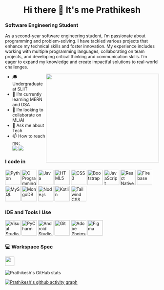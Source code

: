 <div align="center">

# **Hi there 👋 It's me Prathikesh**

</div>

### **Software Engineering Student** 



As a second-year software engineering student, I’m passionate about programming and problem-solving. I have tackled various projects that enhance my technical skills and foster innovation. My experience includes working with multiple programming languages, collaborating on team projects, and developing critical thinking and communication skills. I’m eager to expand my knowledge and create impactful solutions to real-world challenges.

<img align="right" width="370" height="290" src="https://i.pinimg.com/originals/47/f0/34/47f0342cec72b800463bf003eac1257e.gif">



- 🎓 Undergraduate at SLIIT
- 🌱 I’m currently learning MERN and DSA
- 👯 I’m looking to collaborate on ML/AI
- 💬 Ask me about Tech
- 📫 How to reach me:  
  [<img src="https://img.shields.io/badge/Twitter-1DA1F2?style=for-the-badge&logo=twitter&logoColor=white" />](https://twitter.com/prathik__) 
  [<img src="https://img.shields.io/badge/LinkedIn-0077B5?style=for-the-badge&logo=linkedin&logoColor=white" />](https://www.linkedin.com/in/prathikesh-senthilkumaran-11a2ab259/)

### I code in

<p align="left">
  <img height="50" width="50" src="https://img.icons8.com/color/48/000000/python.png" alt="Python" /> 
  <img height="50" width="50" src="https://img.icons8.com/color/48/000000/c-programming.png" alt="C Programming" /> 
  <img height="50" width="50" src="https://img.icons8.com/color/48/000000/java-coffee-cup-logo.png" alt="Java" /> 
  <img height="50" width="50" src="https://img.icons8.com/color/48/000000/html-5.png" alt="HTML5" /> 
  <img height="50" width="50" src="https://img.icons8.com/color/48/000000/css3.png" alt="CSS3" /> 
  <img height="50" width="50" src="https://img.icons8.com/color/48/000000/bootstrap.png" alt="Bootstrap" /> 
  <img height="50" width="50" src="https://img.icons8.com/color/48/000000/javascript.png" alt="JavaScript" /> 
  <img height="50" width="50" src="https://img.icons8.com/color/48/000000/react-native.png" alt="React Native" /> 
  <img height="50" width="50" src="https://img.icons8.com/color/48/000000/google-firebase-console.png" alt="Firebase" /> 
  <img height="50" width="50" src="https://img.icons8.com/color/48/000000/mysql-logo.png" alt="MySQL" /> 
  <img height="50" width="50" src="https://img.icons8.com/color/48/000000/mongodb.png" alt="MongoDB" /> 
  <img height="50" width="50" src="https://img.icons8.com/color/48/000000/nodejs.png" alt="Node.js" /> 
  <img height="50" width="50" src="https://img.icons8.com/color/48/000000/kotlin.png" alt="Kotlin" /> 
  <img height="50" width="50" src="https://img.icons8.com/color/48/000000/tailwindcss.png" alt="Tailwind CSS" /> 
  
</p>



### IDE and Tools I Use

<p align="left">
  <img height="50" width="50" src="https://img.icons8.com/color/48/000000/visual-studio-code-2019.png" alt="Visual Studio Code" /> 
  <img height="50" width="50" src="https://img.icons8.com/color/48/000000/pycharm.png" alt="PyCharm" /> 
  <img height="50" width="50" src="https://img.icons8.com/color/48/000000/android-studio.png" alt="Android Studio" />
  <img height="50" width="50" src="https://img.icons8.com/color/48/000000/git.png" alt="Git" /> 
  <img height="50" width="50" src="https://img.icons8.com/doodle/48/000000/adobe-photoshop.png" alt="Adobe Photoshop" /> 
  <img height="50" width="50" src="https://img.icons8.com/color/48/000000/figma--v1.png" alt="Figma" /> 
</p>


### 💻 Workspace Spec
<p align="left">
  <img height="30" src="https://img.shields.io/badge/MacBook_Air_M1-ED1C24?style=for-the-badge&logo=apple&logoColor=white" />
</p>

![Prathikesh's GitHub stats](https://github-readme-stats.vercel.app/api?username=Prathikesh&theme=dark&show_icons=true&hide=issues,contribs)

[![Prathikesh's github activity graph](https://github-readme-activity-graph.vercel.app/graph?username=Prathikesh&bg_color=000000&color=ffffff&line=4ce657&point=ffffff&area=true&hide_border=true)](https://github.com/ashutosh00710/github-readme-activity-graph)

